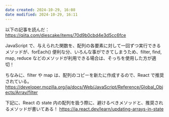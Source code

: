 ```yaml
---
date created: 2024-10-29, 16:08
date modified: 2024-10-29, 16:11
---
```


以下の記事を読んだ：
https://qiita.com/diescake/items/70d9b0cbd4e3d5cc6fce

JavaScript で、与えられた関数を、配列の各要素に対して一回ずつ実行できるメソッドが、forEach() 便利な分、いろんな事ができてしまうため、filter, find, map, reduce などのメソッドが利用できる場合は、そっちを使用した方が適切！

ちなみに、filter や map は、配列のコピーを新たに作成するので、React で推奨されている。
https://developer.mozilla.org/ja/docs/Web/JavaScript/Reference/Global_Objects/Array/filter

下記に、React の state 内の配列を扱う際に、避けるべきメソッドと、推奨されるメソッドが書いてある！
https://ja.react.dev/learn/updating-arrays-in-state
